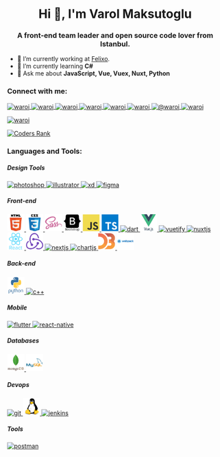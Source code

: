 <h1 align="center">Hi 👋, I'm Varol Maksutoglu</h1>
<h3 align="center">A front-end team leader and open source code lover from Istanbul.</h3>

- 🔭 I’m currently working at [Felixo](https://felixo.com).
- 🌱 I’m currently learning **C#** 
- 💬 Ask me about **JavaScript, Vue, Vuex, Nuxt, Python**

<h3 align="left">Connect with me:</h3>
<p align="left">
  <a href="https://twitter.com/waroi" target="blank">
    <img
      align="center"
      src="https://cdns.iconmonstr.com/wp-content/assets/preview/2012/240/iconmonstr-twitter-2.png"
      alt="waroi"
      height="40"
      width="40"
    />
  </a>
  <a href="https://linkedin.com/in/waroi" target="blank">
    <img
      align="center"
      src="https://cdns.iconmonstr.com/wp-content/assets/preview/2012/240/iconmonstr-linkedin-2.png"
      alt="waroi"
      height="40"
      width="40"
    />
  </a>
  <a href="https://fb.com/waroi" target="blank">
    <img
      align="center"
      src="https://cdns.iconmonstr.com/wp-content/assets/preview/2012/240/iconmonstr-facebook-2.png"
      alt="waroi"
      height="40"
      width="40"
    />
  </a>
  <a href="https://instagram.com/waroi" target="blank">
    <img
      align="center"
      src="https://cdns.iconmonstr.com/wp-content/assets/preview/2016/240/iconmonstr-instagram-12.png"
      alt="waroi"
      height="40"
      width="40"
    />
  </a>
  <a href="https://dribbble.com/waroi" target="blank">
    <img
      align="center"
      src="https://cdns.iconmonstr.com/wp-content/assets/preview/2012/240/iconmonstr-dribbble-2.png"
      alt="waroi"
      height="40"
      width="40"
    />
  </a>
  <a href="https://www.behance.net/waroi" target="blank">
    <img
      align="center"
      src="https://cdns.iconmonstr.com/wp-content/assets/preview/2012/240/iconmonstr-behance-2.png"
      alt="waroi"
      height="40"
      width="40"
    />
  </a>
  <a href="https://medium.com/@waroi" target="blank">
    <img
      align="center"
      src="https://cdns.iconmonstr.com/wp-content/assets/preview/2018/240/iconmonstr-medium-2.png"
      alt="@waroi"
      height="40"
      width="40"
    />
  </a>
  <a href="https://www.youtube.com/c/varolmaksutoglu" target="blank">
    <img
      align="center"
      src="https://cdns.iconmonstr.com/wp-content/assets/preview/2013/240/iconmonstr-youtube-7.png"
      alt="waroi"
      height="40"
      width="40"
    />
  </a>
</p>

<p align="left"> <a href="https://github.com/ryo-ma/github-profile-trophy"><img src="https://github-profile-trophy.vercel.app/?username=waroi&theme=dracula" alt="waroi" /></a> </p>

<p align="left">
  <a href="https://profile.codersrank.io/user/waroi/" target="_blank">
    <img
      src="https://cr-ss-service.azurewebsites.net/api/ScreenShot?widget=summary&username=waroi"
      alt="Coders Rank"
      width="300"
    />
  </a>
</p>

<h3 align="left">Languages and Tools:</h3>
<h5>Design Tools</h5>
<p align="left">
  <a href="https://www.photoshop.com/en" target="_blank">
    <img
      src="https://raw.githubusercontent.com/rdimascio/icons/master/icons/color/photoshop.svg"
      alt="photoshop"
      width="40"
      height="40"
    />
  </a>
  <a href="https://www.adobe.com/in/products/illustrator.html" target="_blank">
    <img
      src="https://www.vectorlogo.zone/logos/adobe_illustrator/adobe_illustrator-icon.svg"
      alt="illustrator"
      width="40"
      height="40"
    />
  </a>
  <a href="https://www.adobe.com/products/xd.html" target="_blank">
    <img
      src="https://cdn.worldvectorlogo.com/logos/adobe-xd.svg"
      alt="xd"
      width="40"
      height="40"
    />
  </a>
  <a href="https://www.figma.com/" target="_blank">
    <img
      src="https://www.vectorlogo.zone/logos/figma/figma-icon.svg"
      alt="figma"
      width="40"
      height="40"
    />
  </a>
</p>
<h5>Front-end</h5>
<p align="left">
  <a href="https://www.w3.org/html/" target="_blank">
    <img
      src="https://raw.githubusercontent.com/devicons/devicon/master/icons/html5/html5-original-wordmark.svg"
      alt="html5"
      width="40"
      height="40"
    />
  </a>
  <a href="https://www.w3schools.com/css/" target="_blank">
    <img
      src="https://raw.githubusercontent.com/devicons/devicon/master/icons/css3/css3-original-wordmark.svg"
      alt="css3"
      width="40"
      height="40"
    />
  </a>
  <a href="https://sass-lang.com" target="_blank">
    <img
      src="https://raw.githubusercontent.com/devicons/devicon/master/icons/sass/sass-original.svg"
      alt="sass"
      width="40"
      height="40"
    />
  </a>

  <a href="https://getbootstrap.com" target="_blank">
    <img
      src="https://raw.githubusercontent.com/devicons/devicon/master/icons/bootstrap/bootstrap-plain-wordmark.svg"
      alt="bootstrap"
      width="40"
      height="40"
    />
  </a>
  <a
    href="https://developer.mozilla.org/en-US/docs/Web/JavaScript"
    target="_blank"
  >
    <img
      src="https://raw.githubusercontent.com/devicons/devicon/master/icons/javascript/javascript-original.svg"
      alt="javascript"
      width="40"
      height="40"
    />
  </a>
  <a href="https://www.typescriptlang.org/" target="_blank">
    <img
      src="https://raw.githubusercontent.com/devicons/devicon/master/icons/typescript/typescript-original.svg"
      alt="typescript"
      width="40"
      height="40"
    />
  </a>
  <a href="https://dart.dev" target="_blank">
    <img
      src="https://www.vectorlogo.zone/logos/dartlang/dartlang-icon.svg"
      alt="dart"
      width="40"
      height="40"
    />
  </a>
  <a href="https://vuejs.org/" target="_blank">
    <img
      src="https://raw.githubusercontent.com/devicons/devicon/master/icons/vuejs/vuejs-original-wordmark.svg"
      alt="vuejs"
      width="40"
      height="40"
    />
  </a>
  <a href="https://vuetifyjs.com/en/" target="_blank">
    <img
      src="https://bestofjs.org/logos/vuetify.svg"
      alt="vuetify"
      width="40"
      height="40"
    />
  </a>
  <a href="https://nuxtjs.org/" target="_blank">
    <img
      src="https://www.vectorlogo.zone/logos/nuxtjs/nuxtjs-icon.svg"
      alt="nuxtjs"
      width="40"
      height="40"
    />
  </a>
  <a href="https://reactjs.org/" target="_blank">
    <img
      src="https://raw.githubusercontent.com/devicons/devicon/master/icons/react/react-original-wordmark.svg"
      alt="react"
      width="40"
      height="40"
    />
  </a>
  <a href="https://redux.js.org" target="_blank">
    <img
      src="https://raw.githubusercontent.com/devicons/devicon/master/icons/redux/redux-original.svg"
      alt="redux"
      width="40"
      height="40"
    />
  </a>
  <a href="https://nextjs.org/" target="_blank">
    <img
      src="https://www.rlogical.com/wp-content/uploads/2021/08/Rlogical-Blog-Images-thumbnail.png"
      alt="nextjs"
      width="40"
      height="40"
    />
  </a>
  <a href="https://www.chartjs.org" target="_blank">
    <img
      src="https://www.chartjs.org/media/logo-title.svg"
      alt="chartjs"
      width="40"
      height="40"
    />
  </a>
  <a href="https://d3js.org/" target="_blank">
    <img
      src="https://raw.githubusercontent.com/devicons/devicon/master/icons/d3js/d3js-original.svg"
      alt="d3js"
      width="40"
      height="40"
    />
  </a>
  <a href="https://webpack.js.org" target="_blank">
    <img
      src="https://raw.githubusercontent.com/devicons/devicon/d00d0969292a6569d45b06d3f350f463a0107b0d/icons/webpack/webpack-original-wordmark.svg"
      alt="webpack"
      width="40"
      height="40"
    />
  </a>
</p>
<h5>Back-end</h5>
<p align="left">
  <a href="https://python.org" target="_blank">
    <img
      src="https://raw.githubusercontent.com/devicons/devicon/master/icons/python/python-original-wordmark.svg"
      alt="python"
      width="40"
      height="40"
    />
  </a>
  <a href="https://isocpp.org/" target="_blank">
    <img
      src="https://upload.wikimedia.org/wikipedia/commons/thumb/1/18/ISO_C%2B%2B_Logo.svg/306px-ISO_C%2B%2B_Logo.svg.png"
      alt="c++"
      width="40"
      height="40"
    />
  </a>
  
</p>
<h5>Mobile</h5>
<p align="left">
  <a href="https://flutter.dev" target="_blank">
    <img
      src="https://www.vectorlogo.zone/logos/flutterio/flutterio-icon.svg"
      alt="flutter"
      width="40"
      height="40"
    />
  </a>
  <a href="https://reactnative.dev/" target="_blank">
    <img
      src="https://erdincuzun.com/wp-content/uploads/2019/04/react-native-logo.png"
      alt="react-native"
      width="40"
      height="40"
    />
  </a>
</p>
<h5>Databases</h5>
<p align="left">
  <a href="https://www.mongodb.com/" target="_blank">
    <img
      src="https://raw.githubusercontent.com/devicons/devicon/master/icons/mongodb/mongodb-original-wordmark.svg"
      alt="mongodb"
      width="40"
      height="40"
    />
  </a>
  <a href="https://www.mysql.com/" target="_blank">
    <img
      src="https://raw.githubusercontent.com/devicons/devicon/master/icons/mysql/mysql-original-wordmark.svg"
      alt="mysql"
      width="40"
      height="40"
    />
  </a>
</p>
<h5>Devops</h5>
<p align="left">
  <a href="https://git-scm.com/" target="_blank">
    <img
      src="https://www.vectorlogo.zone/logos/git-scm/git-scm-icon.svg"
      alt="git"
      width="40"
      height="40"
    />
  </a>
  <a href="https://www.linux.org/" target="_blank">
    <img
      src="https://raw.githubusercontent.com/devicons/devicon/master/icons/linux/linux-original.svg"
      alt="linux"
      width="40"
      height="40"
    />
  </a>
  <a href="https://www.jenkins.io/" target="_blank">
    <img
      src="https://upload.wikimedia.org/wikipedia/commons/thumb/e/e9/Jenkins_logo.svg/1200px-Jenkins_logo.svg.png"
      alt="jenkins"
      width="40"
      height="40"
    />
  </a>
</p>
<h5>Tools</h5>
<p align="left">
  <a href="https://postman.com" target="_blank">
    <img
      src="https://www.vectorlogo.zone/logos/getpostman/getpostman-icon.svg"
      alt="postman"
      width="40"
      height="40"
    />
  </a>
</p>
